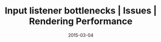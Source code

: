 ---
layout: resource
title:  "Input listener bottlenecks | Issues | Rendering Performance"
date:   2015-03-04
categories: Rendering-Performance Issues
body-class: no-sidebar
---